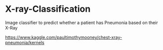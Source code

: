 # X-ray-Classification
Image classifier to predict whether a patient has Pneumonia based on their X-Ray  

https://www.kaggle.com/paultimothymooney/chest-xray-pneumonia/kernels
